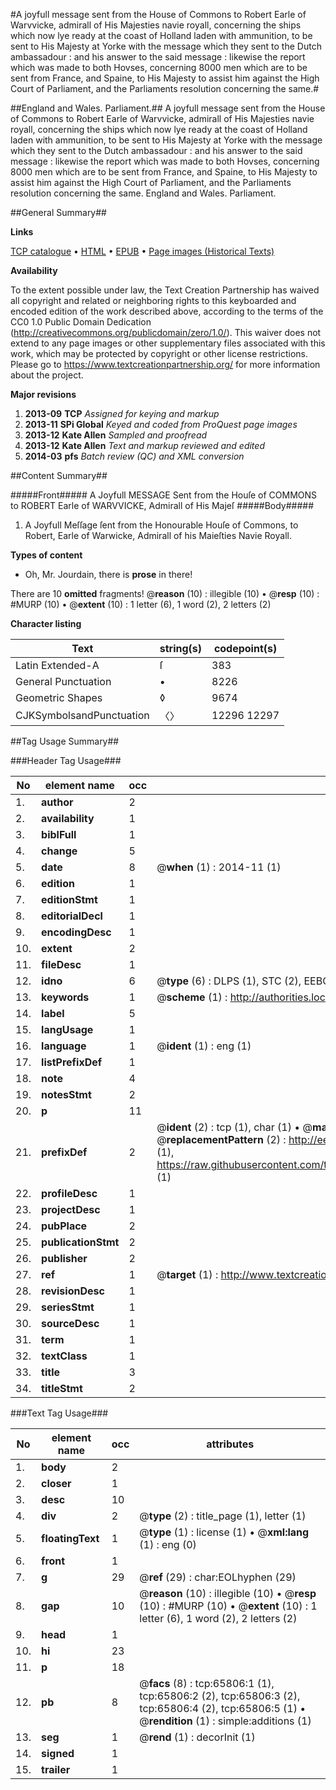 #A joyfull message sent from the House of Commons to Robert Earle of Warvvicke, admirall of His Majesties navie royall, concerning the ships which now lye ready at the coast of Holland laden with ammunition, to be sent to His Majesty at Yorke with the message which they sent to the Dutch ambassadour : and his answer to the said message : likewise the report which was made to both Hovses, concerning 8000 men which are to be sent from France, and Spaine, to His Majesty to assist him against the High Court of Parliament, and the Parliaments resolution concerning the same.#

##England and Wales. Parliament.##
A joyfull message sent from the House of Commons to Robert Earle of Warvvicke, admirall of His Majesties navie royall, concerning the ships which now lye ready at the coast of Holland laden with ammunition, to be sent to His Majesty at Yorke with the message which they sent to the Dutch ambassadour : and his answer to the said message : likewise the report which was made to both Hovses, concerning 8000 men which are to be sent from France, and Spaine, to His Majesty to assist him against the High Court of Parliament, and the Parliaments resolution concerning the same.
England and Wales. Parliament.

##General Summary##

**Links**

[TCP catalogue](http://www.ota.ox.ac.uk/tcp/)  • 
[HTML](http://tei.it.ox.ac.uk/tcp/Texts-HTML/free/A46/A46323.html)  • 
[EPUB](http://tei.it.ox.ac.uk/tcp/Texts-EPUB/free/A46/A46323.epub) • 
[Page images (Historical Texts)](https://historicaltexts.jisc.ac.uk/eebo-12688835e)

**Availability**

To the extent possible under law, the Text Creation Partnership has waived all copyright and related or neighboring rights to this keyboarded and encoded edition of the work described above, according to the terms of the CC0 1.0 Public Domain Dedication (http://creativecommons.org/publicdomain/zero/1.0/). This waiver does not extend to any page images or other supplementary files associated with this work, which may be protected by copyright or other license restrictions. Please go to https://www.textcreationpartnership.org/ for more information about the project.

**Major revisions**

1. __2013-09__ __TCP__ *Assigned for keying and markup*
1. __2013-11__ __SPi Global__ *Keyed and coded from ProQuest page images*
1. __2013-12__ __Kate Allen__ *Sampled and proofread*
1. __2013-12__ __Kate Allen__ *Text and markup reviewed and edited*
1. __2014-03__ __pfs__ *Batch review (QC) and XML conversion*

##Content Summary##

#####Front#####
A Joyfull MESSAGE Sent from the Houſe of COMMONS to ROBERT Earle of WARVVICKE, Admirall of His Majeſ
#####Body#####

1. A Joyfull Meſſage ſent from the Honourable Houſe of Commons, to Robert, Earle of Warwicke, Admirall of his Maieſties Navie Royall.

**Types of content**

  * Oh, Mr. Jourdain, there is **prose** in there!

There are 10 **omitted** fragments! 
 @__reason__ (10) : illegible (10)  •  @__resp__ (10) : #MURP (10)  •  @__extent__ (10) : 1 letter (6), 1 word (2), 2 letters (2)

**Character listing**


|Text|string(s)|codepoint(s)|
|---|---|---|
|Latin Extended-A|ſ|383|
|General Punctuation|•|8226|
|Geometric Shapes|◊|9674|
|CJKSymbolsandPunctuation|〈〉|12296 12297|

##Tag Usage Summary##

###Header Tag Usage###

|No|element name|occ|attributes|
|---|---|---|---|
|1.|__author__|2||
|2.|__availability__|1||
|3.|__biblFull__|1||
|4.|__change__|5||
|5.|__date__|8| @__when__ (1) : 2014-11 (1)|
|6.|__edition__|1||
|7.|__editionStmt__|1||
|8.|__editorialDecl__|1||
|9.|__encodingDesc__|1||
|10.|__extent__|2||
|11.|__fileDesc__|1||
|12.|__idno__|6| @__type__ (6) : DLPS (1), STC (2), EEBO-CITATION (1), OCLC (1), VID (1)|
|13.|__keywords__|1| @__scheme__ (1) : http://authorities.loc.gov/ (1)|
|14.|__label__|5||
|15.|__langUsage__|1||
|16.|__language__|1| @__ident__ (1) : eng (1)|
|17.|__listPrefixDef__|1||
|18.|__note__|4||
|19.|__notesStmt__|2||
|20.|__p__|11||
|21.|__prefixDef__|2| @__ident__ (2) : tcp (1), char (1)  •  @__matchPattern__ (2) : ([0-9\-]+):([0-9IVX]+) (1), (.+) (1)  •  @__replacementPattern__ (2) : http://eebo.chadwyck.com/downloadtiff?vid=$1&page=$2 (1), https://raw.githubusercontent.com/textcreationpartnership/Texts/master/tcpchars.xml#$1 (1)|
|22.|__profileDesc__|1||
|23.|__projectDesc__|1||
|24.|__pubPlace__|2||
|25.|__publicationStmt__|2||
|26.|__publisher__|2||
|27.|__ref__|1| @__target__ (1) : http://www.textcreationpartnership.org/docs/. (1)|
|28.|__revisionDesc__|1||
|29.|__seriesStmt__|1||
|30.|__sourceDesc__|1||
|31.|__term__|1||
|32.|__textClass__|1||
|33.|__title__|3||
|34.|__titleStmt__|2||


###Text Tag Usage###

|No|element name|occ|attributes|
|---|---|---|---|
|1.|__body__|2||
|2.|__closer__|1||
|3.|__desc__|10||
|4.|__div__|2| @__type__ (2) : title_page (1), letter (1)|
|5.|__floatingText__|1| @__type__ (1) : license (1)  •  @__xml:lang__ (1) : eng (0)|
|6.|__front__|1||
|7.|__g__|29| @__ref__ (29) : char:EOLhyphen (29)|
|8.|__gap__|10| @__reason__ (10) : illegible (10)  •  @__resp__ (10) : #MURP (10)  •  @__extent__ (10) : 1 letter (6), 1 word (2), 2 letters (2)|
|9.|__head__|1||
|10.|__hi__|23||
|11.|__p__|18||
|12.|__pb__|8| @__facs__ (8) : tcp:65806:1 (1), tcp:65806:2 (2), tcp:65806:3 (2), tcp:65806:4 (2), tcp:65806:5 (1)  •  @__rendition__ (1) : simple:additions (1)|
|13.|__seg__|1| @__rend__ (1) : decorInit (1)|
|14.|__signed__|1||
|15.|__trailer__|1||
